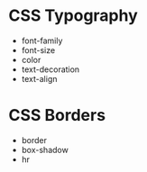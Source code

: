# CSS Typography
* font-family
* font-size
* color
* text-decoration
* text-align
# CSS Borders
* border
* box-shadow
* hr
